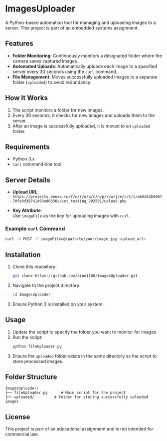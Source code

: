# ImagesUploader

A Python-based automation tool for managing and uploading images to a server. This project is part of an embedded systems assignment.

## Features

- **Folder Monitoring**: Continuously monitors a designated folder where the camera saves captured images.
- **Automated Uploads**: Automatically uploads each image to a specified server every 30 seconds using the `curl` command.
- **File Management**: Moves successfully uploaded images to a separate folder (`uploaded`) to avoid redundancy.

## How It Works

1. The script monitors a folder for new images.
2. Every 30 seconds, it checks for new images and uploads them to the server.
3. After an image is successfully uploaded, it is moved to an `uploaded` folder.

## Requirements

- Python 3.x
- `curl` command-line tool

## Server Details

- **Upload URL**:  
  `https://projects.benax.rw/f/o/r/e/a/c/h/p/r/o/j/e/c/t/s/4e8d42b606f70fa9d39741a93ed0356c/iot_testing_202501/upload.php`
  
- **Key Attribute**:  
  Use `imageFile` as the key for uploading images with `curl`.

### Example `curl` Command
```bash
curl -X POST -F imageFile=@/path/to/your/image.jpg <upload_url>
```

## Installation

1. Clone this repository:
   ```bash
   git clone https://github.com/aine1100/ImagesUploader.git
   ```
2. Navigate to the project directory:
   ```bash
   cd ImagesUploader
   ```
3. Ensure Python 3 is installed on your system.

## Usage

1. Update the script to specify the folder you want to monitor for images.
2. Run the script:
   ```bash
   python fileUploader.py
   ```
3. Ensure the `uploaded` folder exists in the same directory as the script to store processed images.

## Folder Structure

```plaintext
ImagesUploader/
├── fileUploader.py      # Main script for the project
├── uploaded/         # Folder for storing successfully uploaded images
```

## License

This project is part of an educational assignment and is not intended for commercial use

